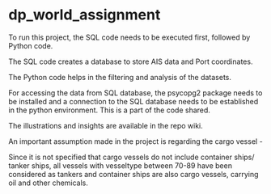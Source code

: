 # dp_world_assignment

To run this project, the SQL code needs to be executed first, followed by Python code.

The SQL code creates a database to store AIS data and Port coordinates.

The Python code helps in the filtering and analysis of the datasets.

For accessing the data from SQL database, the psycopg2 package needs to be installed and a connection to the SQL database needs to be established in the python environment. This is a part of the code shared.

The illustrations and insights are available in the repo wiki.


An important assumption made in the project is regarding the cargo vessel -

  Since it is not specified that cargo vessels do not include container ships/ tanker ships, all vessels with vesseltype between 70-89 have been considered as tankers and container ships are also cargo vessels, carrying oil and other chemicals.
